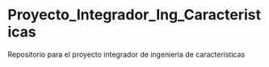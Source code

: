 # Proyecto_Integrador_Ing_Caracteristicas
Repositorio para el proyecto integrador de ingeniería de características
